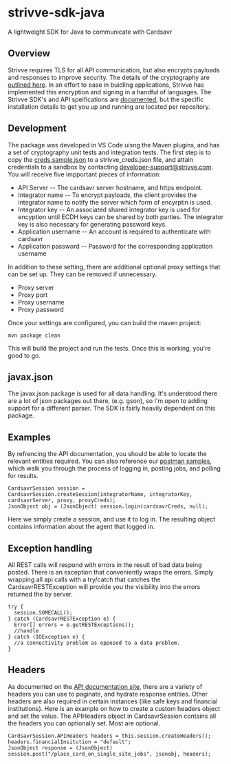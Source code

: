# strivve-sdk-java
A lightweight SDK for Java to communicate with Cardsavr

## Overview

Strivve requires TLS for all API communication, but also encrypts payloads and responses to improve security.  The details of the cryptography are [outlined here](https://developers.strivve.com/resources/cryptography/).  In an effort to ease in buidling applications, Strivve has implemented this encryption and signing in a handful of languages.  The Strivve SDK's and API speifications are [documented](https://swch.github.io/slate), but the specific installation details to get you up and running are located per repository.

## Development

The package was developed in VS Code uisng the Maven plugins, and has a set of cryptography unit tests and integration tests.  The first step is to copy the [creds.sample.json](https://github.com/swch/strivve-sdk-java/blob/main/cardsavr/creds.sample.json) to a strivve_creds.json file, and attain credentials to a sandbox by contacting developer-support@strivve.com.  You will receive five impportant pieces of information:

- API Server -- The cardsavr server hostname, and https endpoint.
- Integrator name -- To encrypt payloads, the client provides the integrator name to notify the server which form of encyrptin is used. 
- Integrator key -- An associated shared integrator key is used for encyption until ECDH keys can be shared by both parties.  The integrator key is also necessary for generating password keys.
- Application username -- An account is required to authenticate with cardsavr
- Application password -- Password for the corresponding application username

In addition to these setting, there are additional optional proxy settings that can be set up. They can be removed if unnecessary.

- Proxy server
- Proxy port
- Proxy username
- Proxy password

Once your settings are configured, you can build the maven project:

```
mvn package clean
```

This will build the project and run the tests.  Once this is working, you're good to go.

## javax.json

The javax.json package is used for all data handling.  It's understood there are a lot of json packages out there, (e.g. gson), so I'm open to adding support for a different parser.  The SDK is fairly heavily dependent on this package.

## Examples

By refrencing the API documentation, you should be able to locate the relevant entities required.  You can also reference our [postman samples](https://github.com/swch/Strivve-SDK/blob/master/postman-samples/), which walk you through the process of logging in, posting jobs, and polling for results.

```
CardsavrSession session = CardsavrSession.createSession(integratorName, integratorKey, cardsavrServer, proxy, proxyCreds);
JsonObject obj = (JsonObject) session.login(cardsavrCreds, null);
```

Here we simply create a session, and use it to log in.  The resulting object contains information about the agent that logged in.

## Exception handling

All REST calls will respond with errors in the result of bad data being posted.  There is an exception that conveniently wraps the errors.  Simply wrapping all api calls with a try/catch that catches the CardsavrRESTException will provide you the visibility into the errors returned the by server.

```
try {
  session.SOMECALL();
} catch (CardsavrRESTException e) {
  Error[] errors = e.getRESTExceptions();
  //handle
} catch (IOException e) {
  //a connectivity problem as opposed to a data problem.
}
```

## Headers

As documented on the [API documentation site](https://swch.github.io/slate), there are a variety of headers you can use to paginate, and hydrate response entities.  Other headers are also required in certain instances (like safe keys and financial institutions).  Here is an example on how to create a custom headers object and set the value.  The APIHeaders object in CardsavrSession contains all the headers you can optionally set.  Most are optional.

```
CardsavrSession.APIHeaders headers = this.session.createHeaders();
headers.financialInsitution = "default";
JsonObject response = (JsonObject) session.post("/place_card_on_single_site_jobs", jsonobj, headers);
```

